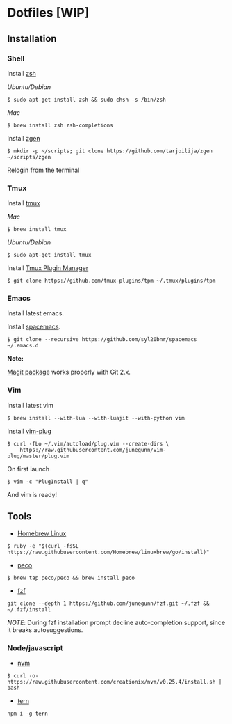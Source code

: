 # Dotfiles [WIP]

## Installation

### Shell

Install [zsh](http://www.zsh.org/)

*Ubuntu/Debian*

    $ sudo apt-get install zsh && sudo chsh -s /bin/zsh 

*Mac*

    $ brew install zsh zsh-completions
    
Install [zgen](https://github.com/tarjoilija/zgen)

    $ mkdir -p ~/scripts; git clone https://github.com/tarjoilija/zgen ~/scripts/zgen

Relogin from the terminal

### Tmux

Install [tmux](https://tmux.github.io/)

*Mac*

    $ brew install tmux

*Ubuntu/Debian*

    $ sudo apt-get install tmux


Install [Tmux Plugin Manager](https://github.com/tmux-plugins/tpm)

    $ git clone https://github.com/tmux-plugins/tpm ~/.tmux/plugins/tpm

### Emacs

Install latest emacs.

Install [spacemacs](https://github.com/syl20bnr/spacemacs).

    $ git clone --recursive https://github.com/syl20bnr/spacemacs ~/.emacs.d

**Note:**

[Magit package](https://github.com/magit/magit) works properly with Git 2.x.

### Vim

Install latest vim

    $ brew install --with-lua --with-luajit --with-python vim

Install [vim-plug](https://github.com/junegunn/vim-plug)

    $ curl -fLo ~/.vim/autoload/plug.vim --create-dirs \
        https://raw.githubusercontent.com/junegunn/vim-plug/master/plug.vim

On first launch

    $ vim -c "PlugInstall | q"

And vim is ready!

## Tools

* [Homebrew Linux](https://github.com/Homebrew/linuxbrew)

```
$ ruby -e "$(curl -fsSL https://raw.githubusercontent.com/Homebrew/linuxbrew/go/install)"
```

* [peco](https://github.com/peco/peco)

```
$ brew tap peco/peco && brew install peco
```

* [fzf](https://github.com/junegunn/fzf)

```
git clone --depth 1 https://github.com/junegunn/fzf.git ~/.fzf && ~/.fzf/install
```
*NOTE*: During fzf installation prompt decline auto-completion support, since it breaks
autosuggestions.

### Node/javascript

* [nvm](https://github.com/creationix/nvm)

```
$ curl -o- https://raw.githubusercontent.com/creationix/nvm/v0.25.4/install.sh | bash
```

* [tern](http://ternjs.net/)

```
npm i -g tern
```

